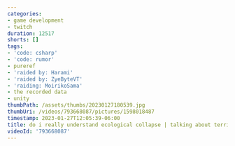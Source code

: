 ```yaml
---
categories:
- game development
- twitch
duration: 12517
shorts: []
tags:
- 'code: csharp'
- 'code: rumor'
- pureref
- 'raided by: Harami'
- 'raided by: ZyeByteVT'
- 'raiding: MoirikoSama'
- the recorded data
- unity
thumbPath: /assets/thumbs/20230127180539.jpg
thumbUri: /videos/793668087/pictures/1598018487
timestamp: 2023-01-27T12:05:39-06:00
title: do i really understand ecological collapse | talking about terrible heat problems
videoId: '793668087'
---
```

